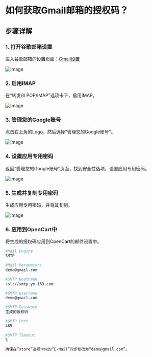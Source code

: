 # 如何获取Gmail邮箱的授权码？

## 步骤详解

### 1. 打开谷歌邮箱设置

进入谷歌邮箱的设置页面：[Gmail设置](https://mail.google.com/mail/u/0/#settings/fwdandpop)

![image](https://github.com/jaydenzaydenjd/Gmail/assets/169983666/8aa03957-5cc4-4722-988a-d8089f963aa1)


### 2. 启用IMAP

在“转发和 POP/IMAP”选项卡下，启用IMAP。

![image](https://github.com/jaydenzaydenjd/Gmail/assets/169983666/d227ed07-6c1b-4edf-80a1-64eb3d02c58d)


### 3. 管理您的Google账号

点击右上角的Logo，然后选择“管理您的Google账号”。

![image](https://github.com/jaydenzaydenjd/Gmail/assets/169983666/cb8ad813-0fa1-4281-a6ef-55a165ae212e)



### 4. 设置应用专用密码

返回“管理您的Google账号”页面，找到安全性选项，设置应用专用密码。

![image](https://github.com/jaydenzaydenjd/Gmail/assets/169983666/13435c2b-0873-4936-952e-0e3e5d96e6f4)


### 5. 生成并复制专用密码

生成应用专用密码，并将其复制。

![image](https://github.com/jaydenzaydenjd/Gmail/assets/169983666/16a90ce3-9339-4115-9df0-029c8fe6c164)


### 6. 应用到OpenCart中

将生成的授权码应用到OpenCart的邮件设置中。

```bash
#Mail Engine
SMTP

#Mail Parameters
demo@gmail.com

#SMTP Hostname
ssl://smtp.ym.163.com

#SMTP Username
demo@gmail.com

#SMTP Password
生成的授权码

#SMTP Port
465

#SMTP Timeout
5

确保在“store”选项卡内的“E-Mail”同步修改为“demo@gmail.com”。

